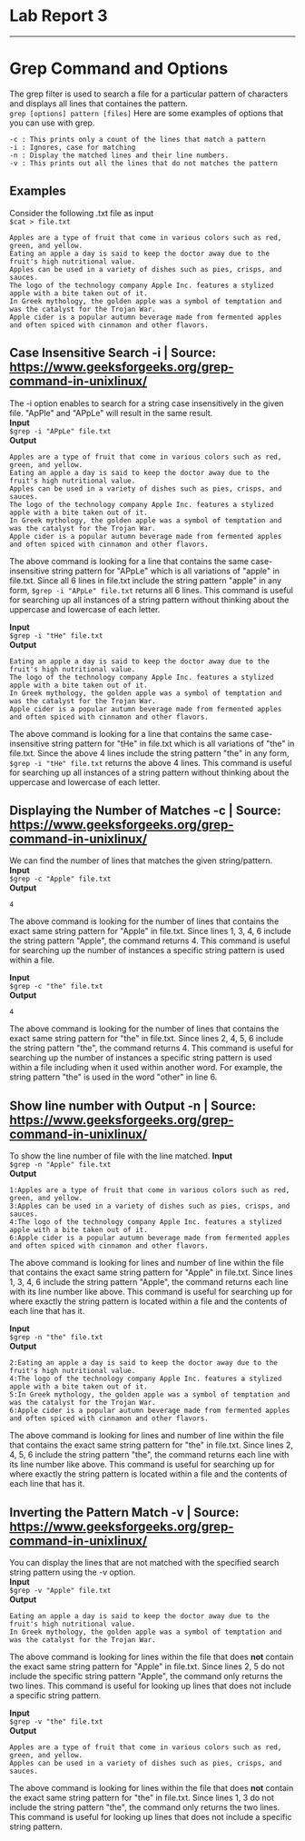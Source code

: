 # Lab Report 3
---

# Grep Command and Options
The grep filter is used to search a file for a particular pattern of characters and displays all lines that containes the pattern.   
`grep [options] pattern [files]`
Here are some examples of options that you can use with grep.
```
-c : This prints only a count of the lines that match a pattern
-i : Ignores, case for matching
-n : Display the matched lines and their line numbers.
-v : This prints out all the lines that do not matches the pattern
```

## Examples
Consider the following .txt file as input  
`$cat > file.txt`
```
Apples are a type of fruit that come in various colors such as red, green, and yellow.
Eating an apple a day is said to keep the doctor away due to the fruit's high nutritional value.
Apples can be used in a variety of dishes such as pies, crisps, and sauces.
The logo of the technology company Apple Inc. features a stylized apple with a bite taken out of it.
In Greek mythology, the golden apple was a symbol of temptation and was the catalyst for the Trojan War.
Apple cider is a popular autumn beverage made from fermented apples and often spiced with cinnamon and other flavors.
```

## Case Insensitive Search -i | Source: https://www.geeksforgeeks.org/grep-command-in-unixlinux/
The -i option enables to search for a string case insensitively in the given file. "ApPle" and "APpLe" will result in the same result.  
**Input**   
`$grep -i "APpLe" file.txt`     
**Output**    
```
Apples are a type of fruit that come in various colors such as red, green, and yellow.
Eating an apple a day is said to keep the doctor away due to the fruit's high nutritional value.
Apples can be used in a variety of dishes such as pies, crisps, and sauces.
The logo of the technology company Apple Inc. features a stylized apple with a bite taken out of it.
In Greek mythology, the golden apple was a symbol of temptation and was the catalyst for the Trojan War.
Apple cider is a popular autumn beverage made from fermented apples and often spiced with cinnamon and other flavors.
```
The above command is looking for a line that contains the same case-insensitive string pattern for "APpLe" which is all variations of "apple" in file.txt. Since all 6 lines in file.txt include the string pattern "apple" in any form, `$grep -i "APpLe" file.txt` returns all 6 lines. This command is useful for searching up all instances of a string pattern without thinking about the uppercase and lowercase of each letter.

**Input**   
`$grep -i "tHe" file.txt`   
**Output**    
```
Eating an apple a day is said to keep the doctor away due to the fruit's high nutritional value.
The logo of the technology company Apple Inc. features a stylized apple with a bite taken out of it.
In Greek mythology, the golden apple was a symbol of temptation and was the catalyst for the Trojan War.
Apple cider is a popular autumn beverage made from fermented apples and often spiced with cinnamon and other flavors.
```
The above command is looking for a line that contains the same case-insensitive string pattern for "tHe" in file.txt which is all variations of "the" in file.txt. Since the above 4 lines include the string pattern "the" in any form, `$grep -i "tHe" file.txt` returns the above 4 lines. This command is useful for searching up all instances of a string pattern without thinking about the uppercase and lowercase of each letter.  
  
## Displaying the Number of Matches -c | Source: https://www.geeksforgeeks.org/grep-command-in-unixlinux/
We can find the number of lines that matches the given string/pattern.    
**Input**   
`$grep -c "Apple" file.txt`     
**Output**    
```
4
```
The above command is looking for the number of lines that contains the exact same string pattern for "Apple" in file.txt. Since lines 1, 3, 4, 6 include the string pattern "Apple", the command returns 4. This command is useful for searching up the number of instances a specific string pattern is used within a file.

**Input**   
`$grep -c "the" file.txt`     
**Output**    
```
4
```
The above command is looking for the number of lines that contains the exact same string pattern for "the" in file.txt. Since lines 2, 4, 5, 6 include the string pattern "the", the command returns 4. This command is useful for searching up the number of instances a specific string pattern is used within a file including when it used within another word. For example, the string pattern "the" is used in the word "other" in line 6.

## Show line number with Output -n | Source: https://www.geeksforgeeks.org/grep-command-in-unixlinux/
To show the line number of file with the line matched. 
**Input**   
`$grep -n "Apple" file.txt`     
**Output**    
```
1:Apples are a type of fruit that come in various colors such as red, green, and yellow.
3:Apples can be used in a variety of dishes such as pies, crisps, and sauces.
4:The logo of the technology company Apple Inc. features a stylized apple with a bite taken out of it.
6:Apple cider is a popular autumn beverage made from fermented apples and often spiced with cinnamon and other flavors.
```
The above command is looking for lines and number of line within the file that contains the exact same string pattern for "Apple" in file.txt.
Since lines 1, 3, 4, 6 include the string pattern "Apple", the command returns each line with its line number like above.
This command is useful for searching up for where exactly the string pattern is located within a file and the contents of each line that has it.

**Input**   
`$grep -n "the" file.txt`   
**Output**    
```
2:Eating an apple a day is said to keep the doctor away due to the fruit's high nutritional value.
4:The logo of the technology company Apple Inc. features a stylized apple with a bite taken out of it.
5:In Greek mythology, the golden apple was a symbol of temptation and was the catalyst for the Trojan War.
6:Apple cider is a popular autumn beverage made from fermented apples and often spiced with cinnamon and other flavors.
```
The above command is looking for lines and number of line within the file that contains the exact same string pattern for "the" in file.txt. Since lines 2, 4, 5, 6 include the string pattern "the", the command returns each line with its line number like above. This command is useful for searching up for where exactly the string pattern is located within a file and the contents of each line that has it.

## Inverting the Pattern Match -v | Source: https://www.geeksforgeeks.org/grep-command-in-unixlinux/
You can display the lines that are not matched with the specified search string pattern using the -v option.  
**Input**   
`$grep -v "Apple" file.txt`     
**Output**    
```
Eating an apple a day is said to keep the doctor away due to the fruit's high nutritional value.
In Greek mythology, the golden apple was a symbol of temptation and was the catalyst for the Trojan War.
```
The above command is looking for lines within the file that does **not** contain the exact same string pattern for "Apple" in file.txt. Since lines 2, 5 do not include the specific string pattern "Apple", the command only returns the two lines. This command is useful for looking up lines that does not include a specific string pattern.

**Input**   
`$grep -v "the" file.txt`   
**Output**    
```
Apples are a type of fruit that come in various colors such as red, green, and yellow.
Apples can be used in a variety of dishes such as pies, crisps, and sauces.
```
The above command is looking for lines within the file that does **not** contain the exact same string pattern for "the" in file.txt. Since lines 1, 3 do not include the string pattern "the", the command only returns the two lines. This command is useful for looking up lines that does not include a specific string pattern.
